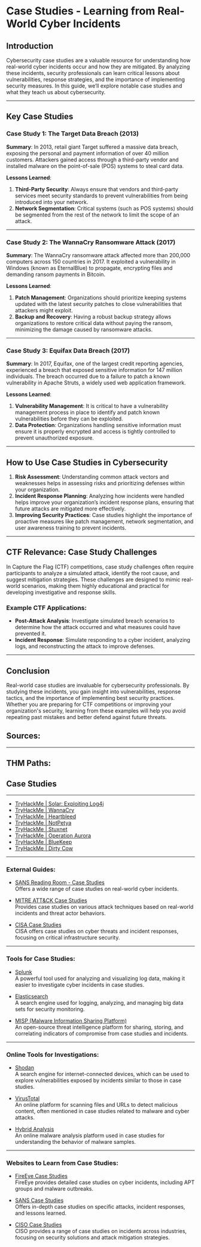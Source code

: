 
# Case Studies - Learning from Real-World Cyber Incidents

## Introduction

Cybersecurity case studies are a valuable resource for understanding how real-world cyber incidents occur and how they are mitigated. By analyzing these incidents, security professionals can learn critical lessons about vulnerabilities, response strategies, and the importance of implementing security measures. In this guide, we’ll explore notable case studies and what they teach us about cybersecurity.

---

## Key Case Studies

### Case Study 1: The Target Data Breach (2013)

**Summary**: In 2013, retail giant Target suffered a massive data breach, exposing the personal and payment information of over 40 million customers. Attackers gained access through a third-party vendor and installed malware on the point-of-sale (POS) systems to steal card data.

**Lessons Learned**:
1. **Third-Party Security**: Always ensure that vendors and third-party services meet security standards to prevent vulnerabilities from being introduced into your network.
2. **Network Segmentation**: Critical systems (such as POS systems) should be segmented from the rest of the network to limit the scope of an attack.

---

### Case Study 2: The WannaCry Ransomware Attack (2017)

**Summary**: The WannaCry ransomware attack affected more than 200,000 computers across 150 countries in 2017. It exploited a vulnerability in Windows (known as EternalBlue) to propagate, encrypting files and demanding ransom payments in Bitcoin.

**Lessons Learned**:
1. **Patch Management**: Organizations should prioritize keeping systems updated with the latest security patches to close vulnerabilities that attackers might exploit.
2. **Backup and Recovery**: Having a robust backup strategy allows organizations to restore critical data without paying the ransom, minimizing the damage caused by ransomware attacks.

---

### Case Study 3: Equifax Data Breach (2017)

**Summary**: In 2017, Equifax, one of the largest credit reporting agencies, experienced a breach that exposed sensitive information for 147 million individuals. The breach occurred due to a failure to patch a known vulnerability in Apache Struts, a widely used web application framework.

**Lessons Learned**:
1. **Vulnerability Management**: It is critical to have a vulnerability management process in place to identify and patch known vulnerabilities before they can be exploited.
2. **Data Protection**: Organizations handling sensitive information must ensure it is properly encrypted and access is tightly controlled to prevent unauthorized exposure.

---

## How to Use Case Studies in Cybersecurity

1. **Risk Assessment**: Understanding common attack vectors and weaknesses helps in assessing risks and prioritizing defenses within your organization.
2. **Incident Response Planning**: Analyzing how incidents were handled helps improve your organization’s incident response plans, ensuring that future attacks are mitigated more effectively.
3. **Improving Security Practices**: Case studies highlight the importance of proactive measures like patch management, network segmentation, and user awareness training to prevent incidents.

---

## CTF Relevance: Case Study Challenges

In Capture the Flag (CTF) competitions, case study challenges often require participants to analyze a simulated attack, identify the root cause, and suggest mitigation strategies. These challenges are designed to mimic real-world scenarios, making them highly educational and practical for developing investigative and response skills.

### Example CTF Applications:
- **Post-Attack Analysis**: Investigate simulated breach scenarios to determine how the attack occurred and what measures could have prevented it.
- **Incident Response**: Simulate responding to a cyber incident, analyzing logs, and reconstructing the attack to improve defenses.

---

## Conclusion

Real-world case studies are invaluable for cybersecurity professionals. By studying these incidents, you gain insight into vulnerabilities, response tactics, and the importance of implementing best security practices. Whether you are preparing for CTF competitions or improving your organization's security, learning from these examples will help you avoid repeating past mistakes and better defend against future threats.


## Sources:

---

## THM Paths:
## Case Studies

---

- [TryHackMe | Solar: Exploiting Log4j](https://tryhackme.com/room/solar)
- [TryHackMe | WannaCry](https://tryhackme.com/room/wannacry)
- [TryHackMe | Heartbleed](https://tryhackme.com/room/heartbleed)
- [TryHackMe | NotPetya](https://tryhackme.com/room/notpetya)
- [TryHackMe | Stuxnet](https://tryhackme.com/room/stuxnet)
- [TryHackMe | Operation Aurora](https://tryhackme.com/room/operationaurora)
- [TryHackMe | BlueKeep](https://tryhackme.com/room/bluekeep)
- [TryHackMe | Dirty Cow](https://tryhackme.com/room/dirtycow)

---

### External Guides:

- [SANS Reading Room - Case Studies](https://www.sans.org/white-papers/)  
   Offers a wide range of case studies on real-world cyber incidents.

- [MITRE ATT&CK Case Studies](https://attack.mitre.org/casestudies/)  
   Provides case studies on various attack techniques based on real-world incidents and threat actor behaviors.

- [CISA Case Studies](https://www.cisa.gov/)  
   CISA offers case studies on cyber threats and incident responses, focusing on critical infrastructure security.

---

### Tools for Case Studies:

- [Splunk](https://www.splunk.com/)  
   A powerful tool used for analyzing and visualizing log data, making it easier to investigate cyber incidents in case studies.

- [Elasticsearch](https://www.elastic.co/)  
   A search engine used for logging, analyzing, and managing big data sets for security monitoring.

- [MISP (Malware Information Sharing Platform)](https://www.misp-project.org/)  
   An open-source threat intelligence platform for sharing, storing, and correlating indicators of compromise from case studies and incidents.

---

### Online Tools for Investigations:

- [Shodan](https://www.shodan.io/)  
   A search engine for internet-connected devices, which can be used to explore vulnerabilities exposed by incidents similar to those in case studies.

- [VirusTotal](https://www.virustotal.com/)  
   An online platform for scanning files and URLs to detect malicious content, often mentioned in case studies related to malware and cyber attacks.

- [Hybrid Analysis](https://www.hybrid-analysis.com/)  
   An online malware analysis platform used in case studies for understanding the behavior of malware samples.

---

### Websites to Learn from Case Studies:

- [FireEye Case Studies](https://www.fireeye.com/current-threats/case-studies.html)  
   FireEye provides detailed case studies on cyber incidents, including APT groups and malware outbreaks.

- [SANS Case Studies](https://www.sans.org/case-studies/)  
   Offers in-depth case studies on specific attacks, incident responses, and lessons learned.

- [CISO Case Studies](https://www.cisoplatform.com/)  
   CISO provides a range of case studies on incidents across industries, focusing on security solutions and attack mitigation strategies.